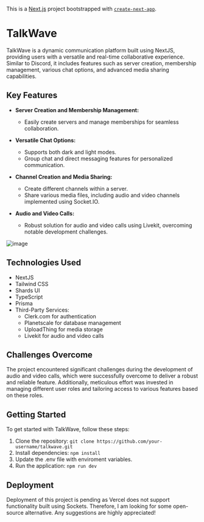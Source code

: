 This is a [Next.js](https://nextjs.org/) project bootstrapped with [`create-next-app`](https://github.com/vercel/next.js/tree/canary/packages/create-next-app).

# TalkWave

TalkWave is a dynamic communication platform built using NextJS, providing users with a versatile and real-time collaborative experience. Similar to Discord, it includes features such as server creation, membership management, various chat options, and advanced media sharing capabilities.

## Key Features

- **Server Creation and Membership Management:**
  - Easily create servers and manage memberships for seamless collaboration.

- **Versatile Chat Options:**
  - Supports both dark and light modes.
  - Group chat and direct messaging features for personalized communication.

- **Channel Creation and Media Sharing:**
  - Create different channels within a server.
  - Share various media files, including audio and video channels implemented using Socket.IO.

- **Audio and Video Calls:**
  - Robust solution for audio and video calls using Livekit, overcoming notable development challenges.

![image](https://github.com/ShivamPatel-India/TalkWave1.0/assets/70719016/1c4e1048-6ae9-4cd9-b61e-d5243b4d7cd3)


## Technologies Used

- NextJS
- Tailwind CSS
- Shards UI
- TypeScript
- Prisma
- Third-Party Services:
  - Clerk.com for authentication
  - Planetscale for database management
  - UploadThing for media storage
  - Livekit for audio and video calls

## Challenges Overcome

The project encountered significant challenges during the development of audio and video calls, which were successfully overcome to deliver a robust and reliable feature. Additionally, meticulous effort was invested in managing different user roles and tailoring access to various features based on these roles.

## Getting Started

To get started with TalkWave, follow these steps:

1. Clone the repository: `git clone https://github.com/your-username/talkwave.git`
2. Install dependencies: `npm install`
3. Update the .env file with enviroment variables.
4. Run the application: `npm run dev`

## Deployment

Deployment of this project is pending as Vercel does not support functionality built using Sockets. Therefore, I am looking for some open-source alternative. Any suggestions are highly appreciated!


